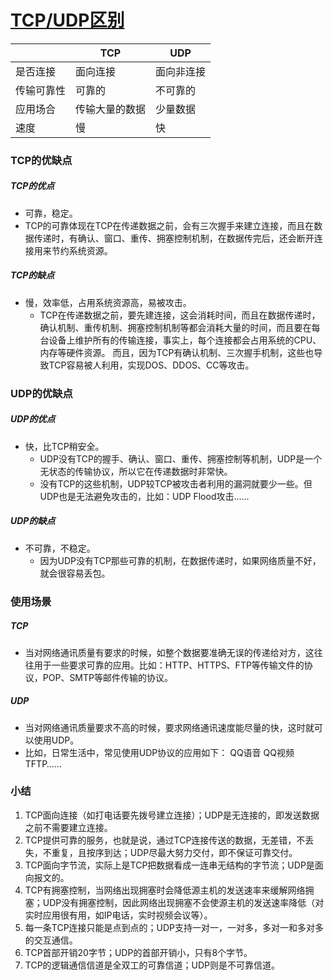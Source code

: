 # [TCP/UDP区别](http://www.cnblogs.com/xiaomayizoe/p/5258754.html)

|            | TCP            | UDP        |
| ---------- | -------------- | ---------- |
| 是否连接   | 面向连接       | 面向非连接 |
| 传输可靠性 | 可靠的         | 不可靠的   |
| 应用场合   | 传输大量的数据 | 少量数据   |
| 速度       | 慢             | 快         |

### TCP的优缺点

##### TCP的优点

-  可靠，稳定。
  - TCP的可靠体现在TCP在传递数据之前，会有三次握手来建立连接，而且在数据传递时，有确认、窗口、重传、拥塞控制机制，在数据传完后，还会断开连接用来节约系统资源。

#####  TCP的缺点

- 慢，效率低，占用系统资源高，易被攻击。
  - TCP在传递数据之前，要先建连接，这会消耗时间，而且在数据传递时，确认机制、重传机制、拥塞控制机制等都会消耗大量的时间，而且要在每台设备上维护所有的传输连接，事实上，每个连接都会占用系统的CPU、内存等硬件资源。 而且，因为TCP有确认机制、三次握手机制，这些也导致TCP容易被人利用，实现DOS、DDOS、CC等攻击。

### UDP的优缺点

##### UDP的优点

- 快，比TCP稍安全。
  - UDP没有TCP的握手、确认、窗口、重传、拥塞控制等机制，UDP是一个无状态的传输协议，所以它在传递数据时非常快。
  - 没有TCP的这些机制，UDP较TCP被攻击者利用的漏洞就要少一些。但UDP也是无法避免攻击的，比如：UDP Flood攻击……

##### UDP的缺点

- 不可靠，不稳定。
  - 因为UDP没有TCP那些可靠的机制，在数据传递时，如果网络质量不好，就会很容易丢包。 

### 使用场景

##### TCP

- 当对网络通讯质量有要求的时候，如整个数据要准确无误的传递给对方，这往往用于一些要求可靠的应用。比如：HTTP、HTTPS、FTP等传输文件的协议，POP、SMTP等邮件传输的协议。

##### UDP

- 当对网络通讯质量要求不高的时候，要求网络通讯速度能尽量的快，这时就可以使用UDP。 
- 比如，日常生活中，常见使用UDP协议的应用如下： QQ语音 QQ视频 TFTP……

### 小结

1. TCP面向连接（如打电话要先拨号建立连接）；UDP是无连接的，即发送数据之前不需要建立连接。
2. TCP提供可靠的服务，也就是说，通过TCP连接传送的数据，无差错，不丢失，不重复，且按序到达；UDP尽最大努力交付，即不保证可靠交付。
3. TCP面向字节流，实际上是TCP把数据看成一连串无结构的字节流；UDP是面向报文的。
4. TCP有拥塞控制，当网络出现拥塞时会降低源主机的发送速率来缓解网络拥塞；UDP没有拥塞控制，因此网络出现拥塞不会使源主机的发送速率降低（对实时应用很有用，如IP电话，实时视频会议等）。
5. 每一条TCP连接只能是点到点的；UDP支持一对一，一对多，多对一和多对多的交互通信。
6. TCP首部开销20字节；UDP的首部开销小，只有8个字节。
7. TCP的逻辑通信信道是全双工的可靠信道；UDP则是不可靠信道。



